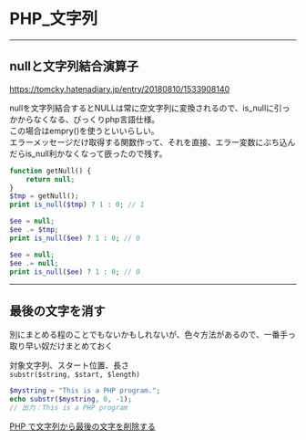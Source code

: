 # PHP_文字列

---

## nullと文字列結合演算子

<https://tomcky.hatenadiary.jp/entry/20180810/1533908140>

nullを文字列結合するとNULLは常に空文字列に変換されるので、is_nullに引っかからなくなる、びっくりphp言語仕様。  
この場合はempry()を使うといいらしい。  
エラーメッセージだけ取得する関数作って、それを直接、エラー変数にぶち込んだらis_null利かなくなって嵌ったので残す。  

``` php
function getNull() {
    return null;
}
$tmp = getNull();
print is_null($tmp) ? 1 : 0; // 1

$ee = null;
$ee .= $tmp;
print is_null($ee) ? 1 : 0; // 0

$ee = null;
$ee .= null;
print is_null($ee) ? 1 : 0; // 0
```

---

## 最後の文字を消す

別にまとめる程のことでもないかもしれないが、色々方法があるので、一番手っ取り早い奴だけまとめておく  

対象文字列、スタート位置、長さ  
`substr($string, $start, $length)`  

``` php
$mystring = "This is a PHP program.";
echo substr($mystring, 0, -1);
// 出力：This is a PHP program
```

[PHP で文字列から最後の文字を削除する](https://www.delftstack.com/ja/howto/php/php-remove-last-character-from-string/)  
